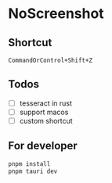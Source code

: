 # NoScreenshot

## Shortcut

```
CommandOrControl+Shift+Z
```

## Todos

- [ ] tesseract in rust
- [ ] support macos
- [ ] custom shortcut

## For developer

```bash
pnpm install
pnpm tauri dev
```
